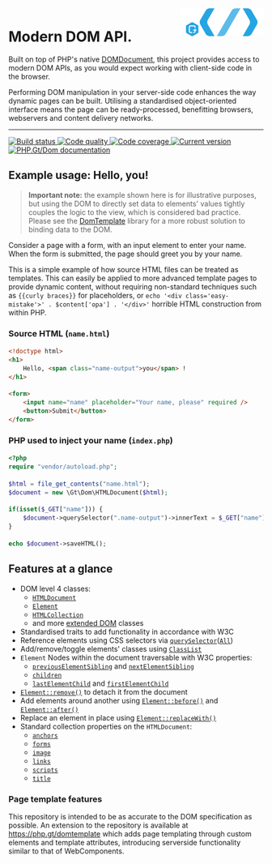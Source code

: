 <img src="logo.png" alt="The modern DOM API for PHP 7 projects" align="right" />

# Modern DOM API.

Built on top of PHP's native [DOMDocument](http://php.net/manual/en/book.dom.php), this project provides access to modern DOM APIs, as you would expect working with client-side code in the browser.

Performing DOM manipulation in your server-side code enhances the way dynamic pages can be built. Utilising a standardised object-oriented interface means the page can be ready-processed, benefitting browsers, webservers and content delivery networks.

***

<a href="https://github.com/PhpGt/Dom/actions" target="_blank">
	<img src="https://badge.status.php.gt/dom-build.svg" alt="Build status" />
</a>
<a href="https://scrutinizer-ci.com/g/PhpGt/Dom" target="_blank">
	<img src="https://badge.status.php.gt/dom-quality.svg" alt="Code quality" />
</a>
<a href="https://scrutinizer-ci.com/g/PhpGt/Dom" target="_blank">
	<img src="https://badge.status.php.gt/dom-coverage.svg" alt="Code coverage" />
</a>
<a href="https://packagist.org/packages/PhpGt/Dom" target="_blank">
	<img src="https://badge.status.php.gt/dom-version.svg" alt="Current version" />
</a>
<a href="http://www.php.gt/dom" target="_blank">
	<img src="https://badge.status.php.gt/dom-docs.svg" alt="PHP.Gt/Dom documentation" />
</a>

## Example usage: Hello, you!

> **Important note:** the example shown here is for illustrative purposes, but using the DOM to directly set data to elements' values tightly couples the logic to the view, which is considered bad practice. Please see the [DomTemplate](https://php.gt/domtemplate) library for a more robust solution to binding data to the DOM.

Consider a page with a form, with an input element to enter your name. When the form is submitted, the page should greet you by your name.

This is a simple example of how source HTML files can be treated as templates. This can easily be applied to more advanced template pages to provide dynamic content, without requiring non-standard techniques such as `{{curly braces}}` for placeholders, or `echo '<div class='easy-mistake'>' . $content['opa'] . '</div>'` horrible HTML construction from within PHP.

### Source HTML (`name.html`)

```html
<!doctype html>
<h1>
	Hello, <span class="name-output">you</span> !
</h1>

<form>
	<input name="name" placeholder="Your name, please" required />
	<button>Submit</button>
</form>
```

### PHP used to inject your name (`index.php`)

```php
<?php
require "vendor/autoload.php";

$html = file_get_contents("name.html");
$document = new \Gt\Dom\HTMLDocument($html);

if(isset($_GET["name"])) {
	$document->querySelector(".name-output")->innerText = $_GET["name"];
}

echo $document->saveHTML();
```

## Features at a glance

+ DOM level 4 classes:
	+ [`HTMLDocument`][mdn-HTMLDocument]
	+ [`Element`][mdn-Element]
	+ [`HTMLCollection`][mdn-HTMLCollection]
	+ and more [extended DOM][mdn-DOM-levels] classes
+ Standardised traits to add functionality in accordance with W3C
+ Reference elements using CSS selectors via [`querySelector`][mdn-qs]([`All`][mdn-qsa])
+ Add/remove/toggle elements' classes using [`ClassList`][mdn-classList]
+ `Element` Nodes within the document traversable with W3C properties:
	+ [`previousElementSibling`][mdn-pes] and [`nextElementSibling`][mdn-nes]
	+ [`children`][mdn-children]
	+ [`lastElementChild`][mdn-lec] and [`firstElementChild`][mdn-fec]
+ [`Element::remove()`][mdn-remove] to detach it from the document
+ Add elements around another using [`Element::before()`][mdn-before] and [`Element::after()`][mdn-after]
+ Replace an element in place using [`Element::replaceWith()`][mdn-replaceWith]
+ Standard collection properties on the `HTMLDocument`:
	+ [`anchors`][mdn-anchors]
	+ [`forms`][mdn-forms]
	+ [`image`][mdn-images]
	+ [`links`][mdn-links]
	+ [`scripts`][mdn-scripts]
	+ [`title`][mdn-title]

### Page template features

This repository is intended to be as accurate to the DOM specification as possible. An extension to the repository is available at https://php.gt/domtemplate which adds page templating through custom elements and template attributes, introducing serverside functionality similar to that of WebComponents.

[mdn-HTMLDocument]: https://developer.mozilla.org/docs/Web/API/HTMLDocument
[mdn-Element]: https://developer.mozilla.org/docs/Web/API/Element
[mdn-HTMLCollection]: https://developer.mozilla.org/docs/Web/API/HTMLCollection
[mdn-DOM-levels]: https://developer.mozilla.org/docs/DOM_Levels
[mdn-qs]: https://developer.mozilla.org/docs/Web/API/Element/querySelector
[mdn-qsa]: https://developer.mozilla.org/docs/Web/API/Element/querySelectorAll
[mdn-classList]: https://developer.mozilla.org/docs/Web/API/Element/classList
[mdn-pes]: https://developer.mozilla.org/docs/Web/API/NonDocumentTypeChildNode/previousElementSibling
[mdn-nes]: https://developer.mozilla.org/en-US/docs/Web/API/NonDocumentTypeChildNode/nextElementSibling
[mdn-children]: https://developer.mozilla.org/en-US/docs/Web/API/ParentNode/children
[mdn-lec]: https://developer.mozilla.org/docs/Web/API/ParentNode/lastElementChild
[mdn-fec]: https://developer.mozilla.org/docs/Web/API/ParentNode/firstElementChild
[mdn-remove]: https://developer.mozilla.org/docs/Web/API/ChildNode/remove
[mdn-before]: https://developer.mozilla.org/docs/Web/API/ChildNode/before
[mdn-after]: https://developer.mozilla.org/docs/Web/API/ChildNode/after
[mdn-replaceWith]: https://developer.mozilla.org/docs/Web/API/ChildNode/replaceWith
[mdn-anchors]: https://developer.mozilla.org/docs/Web/API/Document/anchors
[mdn-forms]: https://developer.mozilla.org/docs/Web/API/Document/forms
[mdn-images]: https://developer.mozilla.org/docs/Web/API/Document/images
[mdn-links]: https://developer.mozilla.org/docs/Web/API/Document/links
[mdn-scripts]: https://developer.mozilla.org/docs/Web/API/Document/scripts
[mdn-title]: https://developer.mozilla.org/docs/Web/API/Document/title
